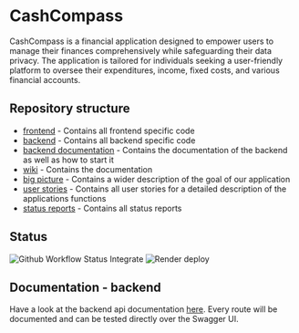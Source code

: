# CashCompass
CashCompass is a financial application designed to empower users to manage their finances comprehensively while safeguarding their data privacy. The application is tailored for individuals seeking a user-friendly platform to oversee their expenditures, income, fixed costs, and various financial accounts.

## Repository structure
- [frontend](./frontend/) - Contains all frontend specific code
- [backend](./backend/) -  Contains all backend specific code
- [backend documentation](https://github.com/SE-TINF22B2/G1-CashCompass/wiki/Backend) - Contains the documentation of the backend as well as how to start it
- [wiki](https://github.com/SE-TINF22B2/G5-DuoGradus/wiki) - Contains the documentation
- [big picture](https://github.com/SE-TINF22B2/G1-CashCompass/wiki/Big-picture) - Contains a wider description of the goal of our application
- [user stories](https://github.com/SE-TINF22B2/G1-CashCompass/discussions/categories/user-stories) - Contains all user stories for a detailed description of the applications functions
- [status reports](https://github.com/SE-TINF22B2/G1-CashCompass/discussions/categories/status-reports) - Contains all status reports

## Status
![Github Workflow Status Integrate](https://img.shields.io/github/actions/workflow/status/SE-TINF22B2/G1-CashCompass/integrate.yml?label=Backend%20CI)
![Render deploy](https://img.shields.io/badge/dynamic/json?label=Backend%20Deploy&url=https%3A%2F%2Fcashcompass-backend.onrender.com%2Fhealth&query=$.text&color=brightgreen)

## Documentation - backend
Have a look at the backend api documentation [here](https://cashcompass-backend.onrender.com/api). Every route will be documented and can be tested directly over the Swagger UI.
